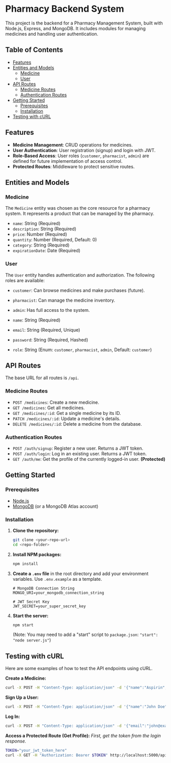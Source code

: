 # Pharmacy Backend System

This project is the backend for a Pharmacy Management System, built with Node.js, Express, and MongoDB. It includes modules for managing medicines and handling user authentication.

## Table of Contents

- [Features](#features)
- [Entities and Models](#entities-and-models)
  - [Medicine](#medicine)
  - [User](#user)
- [API Routes](#api-routes)
  - [Medicine Routes](#medicine-routes)
  - [Authentication Routes](#authentication-routes)
- [Getting Started](#getting-started)
  - [Prerequisites](#prerequisites)
  - [Installation](#installation)
- [Testing with cURL](#testing-with-curl)

## Features

-   **Medicine Management**: CRUD operations for medicines.
-   **User Authentication**: User registration (signup) and login with JWT.
-   **Role-Based Access**: User roles (`customer`, `pharmacist`, `admin`) are defined for future implementation of access control.
-   **Protected Routes**: Middleware to protect sensitive routes.

## Entities and Models

### Medicine

The `Medicine` entity was chosen as the core resource for a pharmacy system. It represents a product that can be managed by the pharmacy.

-   `name`: String (Required)
-   `description`: String (Required)
-   `price`: Number (Required)
-   `quantity`: Number (Required, Default: 0)
-   `category`: String (Required)
-   `expirationDate`: Date (Required)

### User

The `User` entity handles authentication and authorization. The following roles are available:

-   `customer`: Can browse medicines and make purchases (future).
-   `pharmacist`: Can manage the medicine inventory.
-   `admin`: Has full access to the system.

-   `name`: String (Required)
-   `email`: String (Required, Unique)
-   `password`: String (Required, Hashed)
-   `role`: String (Enum: `customer`, `pharmacist`, `admin`, Default: `customer`)

## API Routes

The base URL for all routes is `/api`.

### Medicine Routes

-   `POST /medicines`: Create a new medicine.
-   `GET /medicines`: Get all medicines.
-   `GET /medicines/:id`: Get a single medicine by its ID.
-   `PATCH /medicines/:id`: Update a medicine's details.
-   `DELETE /medicines/:id`: Delete a medicine from the database.

### Authentication Routes

-   `POST /auth/signup`: Register a new user. Returns a JWT token.
-   `POST /auth/login`: Log in an existing user. Returns a JWT token.
-   `GET /auth/me`: Get the profile of the currently logged-in user. **(Protected)**

## Getting Started

### Prerequisites

-   [Node.js](https://nodejs.org/en/)
-   [MongoDB](https://www.mongodb.com/try/download/community) (or a MongoDB Atlas account)

### Installation

1.  **Clone the repository:**
    ```bash
    git clone <your-repo-url>
    cd <repo-folder>
    ```

2.  **Install NPM packages:**
    ```bash
    npm install
    ```

3.  **Create a `.env` file** in the root directory and add your environment variables. Use `.env.example` as a template.
    ```env
    # MongoDB Connection String
    MONGO_URI=your_mongodb_connection_string

    # JWT Secret Key
    JWT_SECRET=your_super_secret_key
    ```

4.  **Start the server:**
    ```bash
    npm start
    ```
    (Note: You may need to add a "start" script to `package.json`: `"start": "node server.js"`)

## Testing with cURL

Here are some examples of how to test the API endpoints using cURL.

**Create a Medicine:**
```bash
curl -X POST -H "Content-Type: application/json" -d '{"name":"Aspirin","description":"Pain reliever","price":5.99,"quantity":100,"category":"Painkiller","expirationDate":"2025-12-31"}' http://localhost:5000/api/medicines
```

**Sign Up a User:**
```bash
curl -X POST -H "Content-Type: application/json" -d '{"name":"John Doe","email":"john@example.com","password":"password123"}' http://localhost:5000/api/auth/signup
```

**Log In:**
```bash
curl -X POST -H "Content-Type: application/json" -d '{"email":"john@example.com","password":"password123"}' http://localhost:5000/api/auth/login
```

**Access a Protected Route (Get Profile):**
_First, get the token from the login response._
```bash
TOKEN="your_jwt_token_here"
curl -X GET -H "Authorization: Bearer $TOKEN" http://localhost:5000/api/auth/me
```
